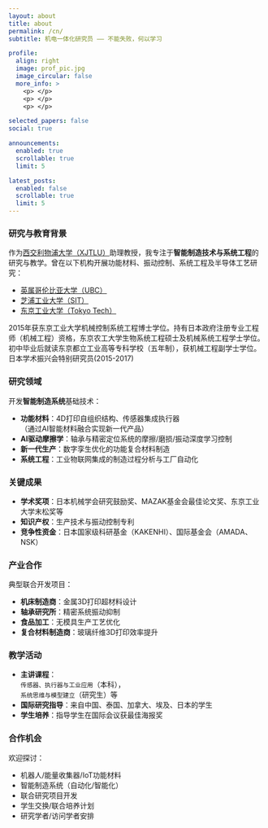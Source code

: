 ```yaml
---
layout: about
title: about
permalink: /cn/
subtitle: 机电一体化研究员 —— 不能失败，何以学习

profile:
  align: right
  image: prof_pic.jpg
  image_circular: false
  more_info: >
    <p> </p>
    <p> </p>
    <p> </p>

selected_papers: false
social: true

announcements:
  enabled: true
  scrollable: true
  limit: 5

latest_posts:
  enabled: false
  scrollable: true
  limit: 5
---
```


### 研究与教育背景
作为[西交利物浦大学（XJTLU）](https://www.xjtlu.edu.cn/en)助理教授，我专注于**智能制造技术与系统工程**的研究与教学。曾在以下机构开展功能材料、振动控制、系统工程及半导体工艺研究：
- [英属哥伦比亚大学（UBC）](https://www.ubc.ca)
- [芝浦工业大学（SIT）](https://www.shibaura-it.ac.jp/en/)
- [东京工业大学（Tokyo Tech）](https://www.titech.ac.jp/english)

2015年获东京工业大学机械控制系统工程博士学位。持有日本政府注册专业工程师（机械工程）资格，东京农工大学生物系统工程硕士及机械系统工程学士学位。初中毕业后就读东京都立工业高等专科学校（五年制），获机械工程副学士学位。日本学术振兴会特别研究员(2015-2017)

### 研究领域
开发**智能制造系统**基础技术：
- **功能材料**：4D打印自组织结构、传感器集成执行器  
  （通过AI智能材料融合实现新一代产品）
- **AI驱动摩擦学**：轴承与精密定位系统的摩擦/磨损/振动深度学习控制
- **新一代生产**：数字孪生优化的功能复合材料制造
- **系统工程**：工业物联网集成的制造过程分析与工厂自动化

### 关键成果
- **学术奖项**：日本机械学会研究鼓励奖、MAZAK基金会最佳论文奖、东京工业大学末松奖等
- **知识产权**：生产技术与振动控制专利
- **竞争性资金**：日本国家级科研基金（KAKENHI）、国际基金会（AMADA、NSK）

### 产业合作
典型联合开发项目：
- **机床制造商**：金属3D打印超材料设计
- **轴承研究所**：精密系统振动抑制
- **食品加工**：无模具生产工艺优化
- **复合材料制造商**：玻璃纤维3D打印效率提升

### 教学活动
- **主讲课程**：  
  `传感器、执行器与工业应用`（本科），  
  `系统思维与模型建立`（研究生）等
- **国际研究指导**：来自中国、泰国、加拿大、埃及、日本的学生
- **学生培养**：指导学生在国际会议获最佳海报奖

### 合作机会
欢迎探讨：
- 机器人/能量收集器/IoT功能材料
- 智能制造系统（自动化/智能化）
- 联合研究项目开发
- 学生交换/联合培养计划
- 研究学者/访问学者安排